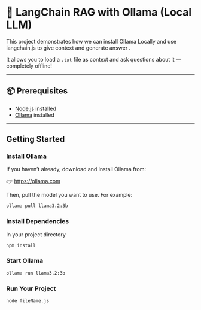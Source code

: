 # 🧠 LangChain RAG with Ollama (Local LLM)

This project demonstrates how we can install Ollama Locally and use langchain.js to give context and generate answer .

It allows you to load a `.txt` file as context and ask questions about it — completely offline!

---

## 📦 Prerequisites

- [Node.js](https://nodejs.org/) installed  
- [Ollama](https://ollama.com) installed

---

## Getting Started

### Install Ollama

If you haven’t already, download and install Ollama from:

👉 https://ollama.com

Then, pull the model you want to use. For example:

```bash
ollama pull llama3.2:3b
```
### Install Dependencies
In your project directory

```bash
npm install
```

### Start Ollama
```bash
ollama run llama3.2:3b

```

### Run Your Project
```bash
node fileName.js

```
